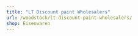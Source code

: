 ```yaml
---
title: "LT Discount paint Wholesalers"
url: /woodstock/lt-discount-paint-wholesalers/
shop: Eisenwaren
---
```

